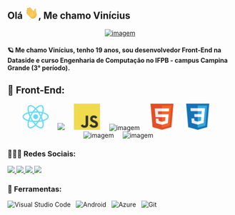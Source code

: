 ## Olá <img src="https://raw.githubusercontent.com/ABSphreak/ABSphreak/master/gifs/Hi.gif" width="30px">, Me chamo Vinícius

<p align="center">
<a href="https://www.linkedin.com/in/vinimedeiros13/" target="_blank">
  <img  src="https://i.imgur.com/ArMZaft.png" alt="imagem"> <br>
</a>
  
<h4> 🪐 Me chamo Vinícius,  tenho 19 anos, sou desenvolvedor Front-End na Dataside e curso Engenharia de Computação no IFPB - campus Campina Grande (3° período).</h4>

<h2> 🚀 Front-End: </h2>

<p align="center">
<img src="https://raw.githubusercontent.com/devicons/devicon/master/icons/react/react-original.svg" width="60"> &nbsp;
&nbsp;
<img src="https://camo.githubusercontent.com/92ec9eb7eeab7db4f5919e3205918918c42e6772562afb4112a2909c1aaaa875/68747470733a2f2f6173736574732e76657263656c2e636f6d2f696d6167652f75706c6f61642f76313630373535343338352f7265706f7369746f726965732f6e6578742d6a732f6e6578742d6c6f676f2e706e67" width="60"> &nbsp;
&nbsp;
<img src="https://raw.githubusercontent.com/devicons/devicon/master/icons/javascript/javascript-original.svg" alt="imagem" width="60"> &nbsp;
&nbsp;
<img src="https://cdn.iconscout.com/icon/free/png-512/typescript-1174965.png" alt="imagem" width="60"> &nbsp;
&nbsp;
<img src="https://raw.githubusercontent.com/devicons/devicon/master/icons/html5/html5-original.svg" alt="imagem" width="60"> &nbsp;
&nbsp;
<img src="https://raw.githubusercontent.com/devicons/devicon/master/icons/css3/css3-original.svg" alt="imagem" width="60"> &nbsp;
&nbsp;
<img src="https://upload.wikimedia.org/wikipedia/commons/thumb/9/96/Sass_Logo_Color.svg/1280px-Sass_Logo_Color.svg.png" alt="imagem" width="68"> &nbsp;
&nbsp;
<img src="https://avatars.githubusercontent.com/u/20658825?s=200&v=4" alt="imagem" width="68"> &nbsp;


### 👨🏻‍💻 Redes Sociais:

<a href="https://www.linkedin.com/in/vinimedeiros13/" alt="Linkedin">
   <img src="https://img.shields.io/badge/LinkedIn-0077B5?style=for-the-badge&logo=linkedin&logoColor=white"/>
</a>
<a href="https://www.instagram.com/vinimedeiros13/?hl=pt-br" alt="Instagram">
   <img src="https://img.shields.io/badge/Instagram-E4405F?style=for-the-badge&logo=instagram&logoColor=white"/>
</a>
<a href="https://www.youtube.com/watch?v=7zHfYLDQEvw" alt="Youtube">
   <img src="https://img.shields.io/badge/YouTube-FF0000?style=for-the-badge&logo=youtube&logoColor=white"/>
</a>
<a href="vinimedeiros7@outlook.com" alt="Outlook">
   <img src="https://img.shields.io/badge/outlook%20-%230077B5.svg?&style=for-the-badge&logo=microsoft&logoColor=white"/>
</a>
  
### 🔧 Ferramentas:<br>
<img height="45" title="Visual Studio Code" alt="Visual Studio Code" src="https://cdn.jsdelivr.net/gh/devicons/devicon/icons/vscode/vscode-original.svg"> &nbsp;
<img height="50" title="Android" alt="Android" src="https://1.bp.blogspot.com/-PwaAONmMm78/V-ASbVPG39I/AAAAAAAADZY/boHNhTW5V4Y45qzx6gIweePgoO2VkIhfQCLcB/s1600/image04.png"> &nbsp;
<img height="45" title="Android" alt="Azure" src="https://camo.githubusercontent.com/796a6264884ec8c0d8dcb24ecd4232c1fc64c7cf8f8db836e5bbb915b7574cf8/68747470733a2f2f63646e2e6a7364656c6976722e6e65742f67682f64657669636f6e732f64657669636f6e2f69636f6e732f617a7572652f617a7572652d6f726967696e616c2e737667"> &nbsp;
<img height="45" title="Git" alt="Git" src="https://cdn.jsdelivr.net/gh/devicons/devicon/icons/git/git-original.svg"> &nbsp;

</p>
